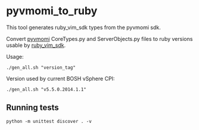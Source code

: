 # pyvmomi_to_ruby

This tool generates ruby_vim_sdk types from the pyvmomi sdk.

Convert [pyvmomi](https://github.com/vmware/pyvmomi) CoreTypes.py and
ServerObjects.py files to ruby versions usable by [ruby_vim_sdk](https://github.com/cloudfoundry/bosh/tree/master/bosh_vsphere_cpi/lib/ruby_vim_sdk).

Usage:
```
./gen_all.sh "version_tag"
```

Version used by current BOSH vSphere CPI:
```
./gen_all.sh "v5.5.0.2014.1.1"
```

## Running tests

```
python -m unittest discover . -v
```
